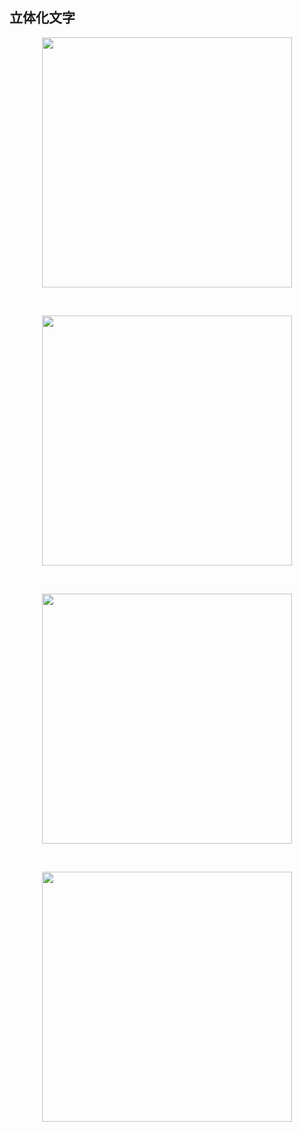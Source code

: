 ## 立体化文字


<p align="center"><img src="https://cdn.jsdelivr.net/gh/zb9678/img9@main/im3/09.23:10:42:56.png" style="width:400px;"></p><br>

<p align="center"><img src="https://cdn.jsdelivr.net/gh/zb9678/img9@main/im3/09.23:11:15:10.png" style="width:400px;"></p><br>

<p align="center"><img src="https://cdn.jsdelivr.net/gh/zb9678/img9@main/im3/09.23:11:18:34.png" style="width:400px;"></p><br>

<p align="center"><img src="https://cdn.jsdelivr.net/gh/zb9678/img9@main/im3/09.23:11:20:30.png" style="width:400px;"></p><br>